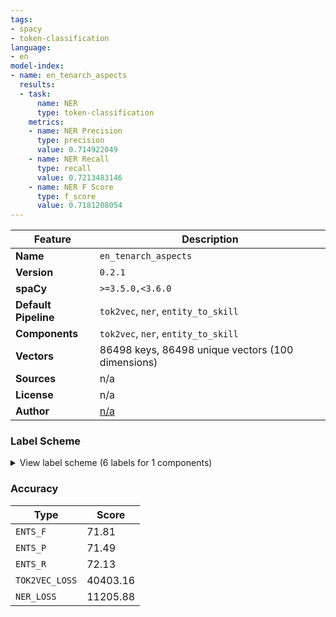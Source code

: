 ```yaml
---
tags:
- spacy
- token-classification
language:
- en
model-index:
- name: en_tenarch_aspects
  results:
  - task:
      name: NER
      type: token-classification
    metrics:
    - name: NER Precision
      type: precision
      value: 0.714922049
    - name: NER Recall
      type: recall
      value: 0.7213483146
    - name: NER F Score
      type: f_score
      value: 0.7181208054
---
```

| Feature | Description |
| --- | --- |
| **Name** | `en_tenarch_aspects` |
| **Version** | `0.2.1` |
| **spaCy** | `>=3.5.0,<3.6.0` |
| **Default Pipeline** | `tok2vec`, `ner`, `entity_to_skill` |
| **Components** | `tok2vec`, `ner`, `entity_to_skill` |
| **Vectors** | 86498 keys, 86498 unique vectors (100 dimensions) |
| **Sources** | n/a |
| **License** | n/a |
| **Author** | [n/a]() |

### Label Scheme

<details>

<summary>View label scheme (6 labels for 1 components)</summary>

| Component | Labels |
| --- | --- |
| **`ner`** | `Database`, `Framework`, `Language`, `Library`, `Platform`, `Tool` |

</details>

### Accuracy

| Type | Score |
| --- | --- |
| `ENTS_F` | 71.81 |
| `ENTS_P` | 71.49 |
| `ENTS_R` | 72.13 |
| `TOK2VEC_LOSS` | 40403.16 |
| `NER_LOSS` | 11205.88 |